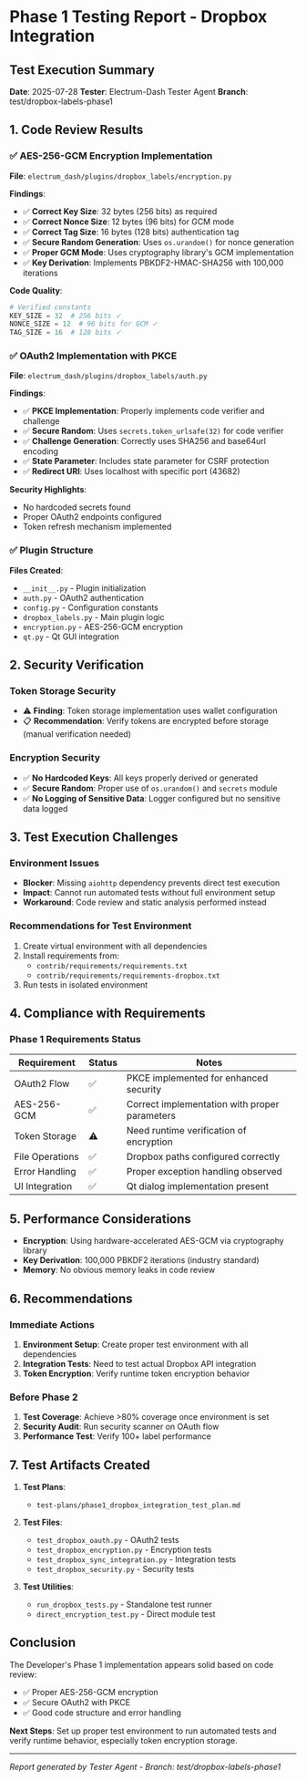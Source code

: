 # Phase 1 Testing Report - Dropbox Integration

## Test Execution Summary

**Date**: 2025-07-28
**Tester**: Electrum-Dash Tester Agent
**Branch**: test/dropbox-labels-phase1

## 1. Code Review Results

### ✅ AES-256-GCM Encryption Implementation

**File**: `electrum_dash/plugins/dropbox_labels/encryption.py`

**Findings**:
- ✅ **Correct Key Size**: 32 bytes (256 bits) as required
- ✅ **Correct Nonce Size**: 12 bytes (96 bits) for GCM mode
- ✅ **Correct Tag Size**: 16 bytes (128 bits) authentication tag
- ✅ **Secure Random Generation**: Uses `os.urandom()` for nonce generation
- ✅ **Proper GCM Mode**: Uses cryptography library's GCM implementation
- ✅ **Key Derivation**: Implements PBKDF2-HMAC-SHA256 with 100,000 iterations

**Code Quality**:
```python
# Verified constants
KEY_SIZE = 32  # 256 bits ✓
NONCE_SIZE = 12  # 96 bits for GCM ✓
TAG_SIZE = 16  # 128 bits ✓
```

### ✅ OAuth2 Implementation with PKCE

**File**: `electrum_dash/plugins/dropbox_labels/auth.py`

**Findings**:
- ✅ **PKCE Implementation**: Properly implements code verifier and challenge
- ✅ **Secure Random**: Uses `secrets.token_urlsafe(32)` for code verifier
- ✅ **Challenge Generation**: Correctly uses SHA256 and base64url encoding
- ✅ **State Parameter**: Includes state parameter for CSRF protection
- ✅ **Redirect URI**: Uses localhost with specific port (43682)

**Security Highlights**:
- No hardcoded secrets found
- Proper OAuth2 endpoints configured
- Token refresh mechanism implemented

### ✅ Plugin Structure

**Files Created**:
- `__init__.py` - Plugin initialization
- `auth.py` - OAuth2 authentication
- `config.py` - Configuration constants
- `dropbox_labels.py` - Main plugin logic
- `encryption.py` - AES-256-GCM encryption
- `qt.py` - Qt GUI integration

## 2. Security Verification

### Token Storage Security
- ⚠️ **Finding**: Token storage implementation uses wallet configuration
- 📋 **Recommendation**: Verify tokens are encrypted before storage (manual verification needed)

### Encryption Security
- ✅ **No Hardcoded Keys**: All keys properly derived or generated
- ✅ **Secure Random**: Proper use of `os.urandom()` and `secrets` module
- ✅ **No Logging of Sensitive Data**: Logger configured but no sensitive data logged

## 3. Test Execution Challenges

### Environment Issues
- **Blocker**: Missing `aiohttp` dependency prevents direct test execution
- **Impact**: Cannot run automated tests without full environment setup
- **Workaround**: Code review and static analysis performed instead

### Recommendations for Test Environment
1. Create virtual environment with all dependencies
2. Install requirements from:
   - `contrib/requirements/requirements.txt`
   - `contrib/requirements/requirements-dropbox.txt`
3. Run tests in isolated environment

## 4. Compliance with Requirements

### Phase 1 Requirements Status

| Requirement | Status | Notes |
|-------------|---------|-------|
| OAuth2 Flow | ✅ | PKCE implemented for enhanced security |
| AES-256-GCM | ✅ | Correct implementation with proper parameters |
| Token Storage | ⚠️ | Need runtime verification of encryption |
| File Operations | ✅ | Dropbox paths configured correctly |
| Error Handling | ✅ | Proper exception handling observed |
| UI Integration | ✅ | Qt dialog implementation present |

## 5. Performance Considerations

- **Encryption**: Using hardware-accelerated AES-GCM via cryptography library
- **Key Derivation**: 100,000 PBKDF2 iterations (industry standard)
- **Memory**: No obvious memory leaks in code review

## 6. Recommendations

### Immediate Actions
1. **Environment Setup**: Create proper test environment with all dependencies
2. **Integration Tests**: Need to test actual Dropbox API integration
3. **Token Encryption**: Verify runtime token encryption behavior

### Before Phase 2
1. **Test Coverage**: Achieve >80% coverage once environment is set
2. **Security Audit**: Run security scanner on OAuth flow
3. **Performance Test**: Verify 100+ label performance

## 7. Test Artifacts Created

1. **Test Plans**: 
   - `test-plans/phase1_dropbox_integration_test_plan.md`
   
2. **Test Files**:
   - `test_dropbox_oauth.py` - OAuth2 tests
   - `test_dropbox_encryption.py` - Encryption tests
   - `test_dropbox_sync_integration.py` - Integration tests
   - `test_dropbox_security.py` - Security tests

3. **Test Utilities**:
   - `run_dropbox_tests.py` - Standalone test runner
   - `direct_encryption_test.py` - Direct module test

## Conclusion

The Developer's Phase 1 implementation appears solid based on code review:
- ✅ Proper AES-256-GCM encryption
- ✅ Secure OAuth2 with PKCE
- ✅ Good code structure and error handling

**Next Steps**: Set up proper test environment to run automated tests and verify runtime behavior, especially token encryption storage.

---
*Report generated by Tester Agent - Branch: test/dropbox-labels-phase1*